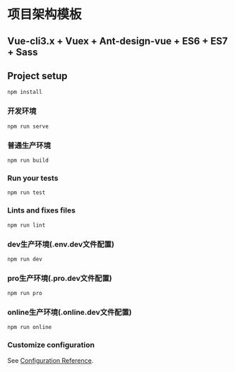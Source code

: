 # 项目架构模板
## Vue-cli3.x + Vuex + Ant-design-vue + ES6 + ES7 + Sass

## Project setup
```
npm install
```

### 开发环境
```
npm run serve
```

### 普通生产环境
```
npm run build
```

### Run your tests
```
npm run test
```

### Lints and fixes files
```
npm run lint
```
### dev生产环境(.env.dev文件配置)
```
npm run dev
```
### pro生产环境(.pro.dev文件配置)
```
npm run pro
```
### online生产环境(.online.dev文件配置)
```
npm run online
```

### Customize configuration
See [Configuration Reference](https://cli.vuejs.org/config/).
